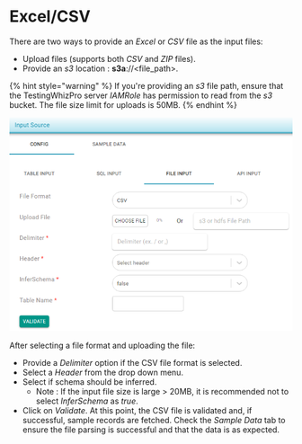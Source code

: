 # Excel/CSV

There are two ways to provide an _Excel_ or _CSV_ file as the input files:

* Upload files \(supports both _CSV_ and _ZIP_ files\).
* Provide an _s3_ location : **s3a**://&lt;file\_path&gt;.

{% hint style="warning" %}
If you're providing an _s3_ file path, ensure that the TestingWhizPro server _IAMRole_ has permission to read from the _s3_ bucket. The file size limit for uploads is 50MB.
{% endhint %}

![](../../../../../.gitbook/assets/csvfileinput.png)

After selecting a file format and uploading the file:

* Provide a _Delimiter_ option if the CSV file format is selected.
* Select a _Header_ from the drop down menu. 
* Select if schema should be inferred.
  * Note : If the input file size is large &gt; 20MB, it is recommended not to select _InferSchema_ as _true_.
* Click on _Validate_. At this point, the CSV file is validated and, if successful, sample records are fetched. Check the _Sample Data_ tab to ensure the file parsing is successful and that the data is as expected.



